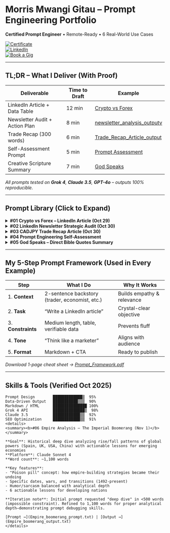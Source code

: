 # Morris Mwangi Gitau – Prompt Engineering Portfolio  
**Certified Prompt Engineer** • Remote-Ready • 6 Real-World Use Cases  

[![Certificate](https://img.shields.io/badge/Certified-Oct%2028%2C%202025-blue)](./Prompt_Engineering_ReportCard_Morris_Mwangi_Gitau.pdf)  
[![LinkedIn](https://img.shields.io/badge/LinkedIn-Connect-blue)](https://www.linkedin.com/in/morris-gitau-202b3b77)  
[![Book a Gig](https://img.shields.io/badge/Book%2015%E2%80%91min%20Call-FF6F61?style=flat&logo=calendly)](https://calendly.com/morris-gitau/prompt-consult)  

---

## TL;DR – What I Deliver (With Proof)

| Deliverable | Time to Draft | Example |
|-------------|---------------|---------|
| LinkedIn Article + Data Table | 12 min | [Crypto vs Forex](#01-crypto-vs-forex) |
| Newsletter Audit + Action Plan | 8 min | [newsletter_analysis_outputv](#02newsletter_analysis_outputv1.md) |
| Trade Recap (300 words) | 6 min | [Trade_Recap_Article_output](#03Trade_Recap_Article_output.md) |
| Self-Assessment Prompt | 5 min | [Prompt Assessment](#04-prompt-assessment) |
| Creative Scripture Summary | 7 min | [God Speaks](#05-god-speaks) |

*All prompts tested on **Grok 4**, **Claude 3.5**, **GPT-4o** – outputs 100% reproducible.*

---

## Prompt Library (Click to Expand)

<details>
<summary><b>#01 Crypto vs Forex – LinkedIn Article (Oct 29)</b></summary>

**Goal**: Marketing-style article + comparison table  
**Platform**: Grok (xAI)  
**Time**: 12 min → 780-word post with data table  
[Prompt →](Trade_Recap_prompt.txt) | [Output →](Trade_Recap_Article_output.md)  
[Published on LinkedIn](https://www.linkedin.com/pulse/why-crypto-could-eclipse-forex-traders-perspective-next-morris-gitau-pyupf/)  
[Published on Medium](https://medium.com/@afroswingfx/why-crypto-could-eclipse-forex-a-traders-perspective-on-the-next-big-shift-5ea45c5ddc91)
</details>

<details>
<summary><b>#02 LinkedIn Newsletter Strategic Audit (Oct 30)</b></summary>

**Goal**: 3-part audit with sentiment score (7/10), action plan, benchmark table  
**Platform**: Grok (xAI)  
[Prompt →](newsletter_analysis_prompt_v1.txt) | [Output →](newsletter_analysis_output_v1.md)
</details>

<details>
<summary><b>#03 CADJPY Trade Recap Article (Oct 30)</b></summary>

**Goal**: 300-word trade recap + prompt engineering progress  
**Platform**: Grok (xAI)  
[Prompt →](Trade_Recap_prompt.txt) | [Output →](Trade_Recap_Article_output.md)
</details>

<details>
<summary><b>#04 Prompt Engineering Self-Assessment</b></summary>

**Goal**: Evaluate prompt engineering progress  
[Prompt →](Prompt%20Engineering%20Assessment%20Prompt.txt) | [Output →](Prompt%20Engineering%20Assessment.md)
</details>

<details>
<summary><b>#05 God Speaks – Direct Bible Quotes Summary</b></summary>

**Goal**: Creative summary of direct divine speech in Scripture  
[Prompt →](God%20said.txt) | [Output →](God%20said.md)
</details>

---

## My 5-Step Prompt Framework (Used in Every Example)

| Step | What I Do | Why It Works |
|------|-----------|--------------|
| 1. **Context** | 2-sentence backstory (trader, economist, etc.) | Builds empathy & relevance |
| 2. **Task** | “Write a LinkedIn article” | Crystal-clear objective |
| 3. **Constraints** | Medium length, table, verifiable data | Prevents fluff |
| 4. **Tone** | “Think like a marketer” | Aligns with audience |
| 5. **Format** | Markdown + CTA | Ready to publish |

*Download 1-page cheat sheet → [Prompt_Framework.pdf](assets/Prompt_Framework.pdf)*

---

## Skills & Tools (Verified Oct 2025)

```text
Prompt Design        █████████████▒  95%
Data-Driven Output   ███████████▒▒▒  90%
Markdown / HTML      ███████████████ 100%
Grok 4 API           ██████████████▒  98%
Claude 3.5           ████████████▒▒  92%
SEO Optimization     ████████████▒▒  91%
<details>
<summary><b>#06 Empire Analysis – The Imperial Boomerang (Nov 1)</b></summary>

**Goal**: Historical deep dive analyzing rise/fall patterns of global powers (Spain, UK, USA, China) with actionable lessons for emerging economies  
**Platform**: Claude Sonnet 4  
**Word count**: ~1,100 words  

**Key features**:
- "Poison pill" concept: how empire-building strategies became their undoing
- Specific dates, wars, and transitions (1492-present)
- Humor/sarcasm balanced with analytical depth
- 6 actionable lessons for developing nations

**Iteration note**: Initial prompt requested "deep dive" in <500 words (impossible constraint). Refined to 1,100 words for proper analytical depth—demonstrating prompt debugging skills.

[Prompt →](Empire_boomerang_prompt.txt) | [Output →](Empire_boomerang_output.txt)
</details>
